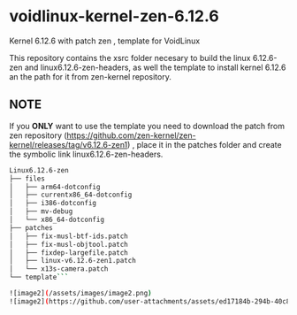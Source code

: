 # voidlinux-kernel-zen-6.12.6
Kernel 6.12.6 with patch zen , template for VoidLinux


This repository contains the xsrc folder necesary to build the linux 6.12.6-zen and linux6.12.6-zen-headers, as well the template to install kernel 6.12.6 an the path for it from zen-kernel repository.


## NOTE

If you **ONLY** want to use the template you need to download the patch from zen repository (https://github.com/zen-kernel/zen-kernel/releases/tag/v6.12.6-zen1) , place it in the patches folder and create the symbolic link linux6.12.6-zen-headers.
```bash
Linux6.12.6-zen
├── files
│   ├── arm64-dotconfig
│   ├── currentx86_64-dotconfig
│   ├── i386-dotconfig
│   ├── mv-debug
│   └── x86_64-dotconfig
├── patches
│   ├── fix-musl-btf-ids.patch
│   ├── fix-musl-objtool.patch
│   ├── fixdep-largefile.patch
│   ├── linux-v6.12.6-zen1.patch
│   └── x13s-camera.patch
└── template```

![image2](/assets/images/image2.png)
![image2](https://github.com/user-attachments/assets/ed17184b-294b-40c8-8be1-1d9fdce435a5)
